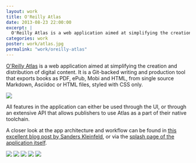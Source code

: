 ```yaml
---
layout: work
title: O'Reilly Atlas
date: 2013-08-23 22:00:00
excerpt: |
  O'Reilly Atlas is a web application aimed at simplifying the creation and distribution of digital content. It is a Git-backed writing and production tool that exports books as PDF, ePub, Mobi and HTML, from single source Markdown, Asciidoc or HTML files, styled with CSS only.
categories: work
poster: work/atlas.jpg
permalink: "work/oreilly-atlas"
---
```


[O'Reilly Atlas](https://atlas.oreilly.com) is a web application aimed at simplifying the creation and distribution of digital content. It is a Git-backed writing and production tool that exports books as PDF, ePub, Mobi and HTML, from single source Markdown, Asciidoc or HTML files, styled with CSS only.

<div class="wide-750">
  <img src="{% asset_path work/atlas.jpg %}" />
</div>

All features in the application can either be used through the UI, or through an extensive API that allows publishers to use Atlas as a part of their native toolchain.
      
A closer look at the app architecture and workflow can be found in [this excellent blog post by Sanders Kleinfeld](http://www.digitalbookworld.com/2014/next-generation-book-publishing-of-the-html-by-the-html-for-the-html/), or via the [splash page of the application itself](https://atlas.oreilly.com).
    
<img src="{% asset_path work/atlas_4.jpg %}" />

<img src="{% asset_path work/atlas_3.jpg %}" />

<img src="{% asset_path work/atlas_5.jpg %}" />

<img src="{% asset_path work/atlas_1.jpg %}" />

<img src="{% asset_path work/atlas_2.jpg %}" />